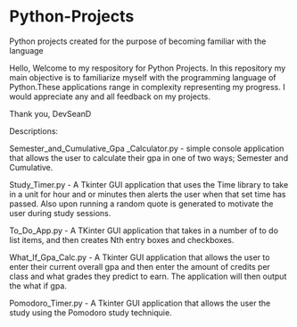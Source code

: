 # Python-Projects
Python projects created for the purpose of becoming familiar with the language

  Hello, Welcome to my respository for Python Projects. In this repository my main objective is to familiarize myself with the programming language of Python.These applications range in complexity representing my progress.
I would appreciate any and all feedback on my projects.


Thank you, 
  DevSeanD
  
  Descriptions:
 
 Semester_and_Cumulative_Gpa _Calculator.py -  simple console application that allows the user to calculate their gpa in one of two ways; Semester and Cumulative. 
 
 Study_Timer.py - A Tkinter GUI application that uses the Time library to take in a unit for hour and or minutes then alerts the user when that set time has passed. Also upon running a random quote is generated to motivate the user during study sessions. 
 
 To_Do_App.py - A TKinter GUI application that takes in a number of to do list items, and then creates Nth entry boxes and checkboxes. 
 
 What_If_Gpa_Calc.py - A Tkinter GUI application that allows the user to enter their current overall gpa and then enter the amount of credits per class and what grades they predict to earn. The application will then output the what if gpa. 

  Pomodoro_Timer.py - A Tkinter GUI application that allows the user the study using the Pomodoro study techniquie. 
